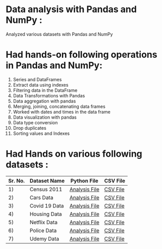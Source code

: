 # Data analysis with Pandas and NumPy :
Analyzed various datasets with Pandas and NumPy


# Had hands-on following operations in Pandas and NumPy:
1) Series and DataFrames
2) Extract data using indexes
3) Filtering data in the DataFrame
4) Data Transformations with Pandas 
5) Data aggregation with pandas
6) Merging, joining, concatenating data frames
7) Worked with dates and times in the data frame
8) Data visualization with pandas
9) Data type conversion
10) Drop duplicates
11) Sorting values and Indexes

# Had Hands on various following datasets :

|Sr. No.|Dataset Name|Python File|CSV File|
|-|-|-|-|
|1)| Census 2011 | [Analysis File](https://github.com/shubhammeshram01/Data-Analysis-with-Pandas-and-NumPy/blob/main/Census%202011%20Data%20Analysis%20with%20Pandas%2C%20NUmpy.ipynb)|[CSV File](https://github.com/shubhammeshram01/Data-Analysis-with-Pandas-and-NumPy/blob/main/Census%202011.csv)|
|2)| Cars Data | [Analysis File]()|[CSV File](https://github.com/shubhammeshram01/Data-Analysis-with-Pandas-and-NumPy/blob/main/Cars%20data.csv)|
|3)| Covid 19 Data | [Analysis File]()|[CSV File](https://github.com/shubhammeshram01/Data-Analysis-with-Pandas-and-NumPy/blob/main/Covid%2019%20data.csv)|
|4)| Housing Data| [Analysis File]()|[CSV File](https://github.com/shubhammeshram01/Data-Analysis-with-Pandas-and-NumPy/blob/main/Housing%20data.csv)|
|5)| Netflix Data | [Analysis File]()|[CSV File](https://raw.githubusercontent.com/shubhammeshram01/Data-Analysis-with-Pandas-and-NumPy/main/Netflix.csv)|
|6)| Police Data | [Analysis File]()|[CSV File](https://github.com/shubhammeshram01/Data-Analysis-with-Pandas-and-NumPy/blob/main/Police%20data.csv)|
|7)| Udemy Data | [Analysis File]()|[CSV File](https://github.com/shubhammeshram01/Data-Analysis-with-Pandas-and-NumPy/blob/main/Udemy.csv)|


